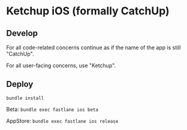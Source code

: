 # Ketchup iOS (formally CatchUp)

## Develop
For all code-related concerns continue as if the name of the app is still "CatchUp".

For all user-facing concerns, use "Ketchup".

## Deploy

`bundle install`

Beta:
`bundle exec fastlane ios beta`

AppStore:
`bundle exec fastlane ios release`
